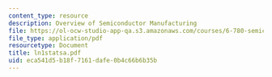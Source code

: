 ```yaml
---
content_type: resource
description: Overview of Semiconductor Manufacturing
file: https://ol-ocw-studio-app-qa.s3.amazonaws.com/courses/6-780-semiconductor-manufacturing-spring-2003/eca541d5b18f7161dafe0b4c66b6b35b_ln1statsa.pdf
file_type: application/pdf
resourcetype: Document
title: ln1statsa.pdf
uid: eca541d5-b18f-7161-dafe-0b4c66b6b35b
---
```

